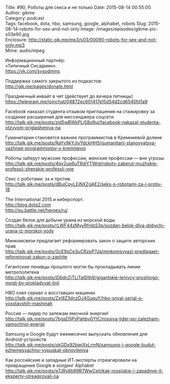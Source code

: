 Title: #90, Роботы для секса и не только
Date: 2015-08-14 00:55:00
Author: gikme  
Category: podcast  
Tags: facebook, dota, hbo, samsung, google, alphabet, robots
Slug: 2015-08-14-robots-for-sex-and-not-only
Image: /images/episodes/gikme-pic-s03e90.jpg  
Enclosure: http://static.gik.me/mp3/s03/00090-robots-for-sex-and-not-only.mp3  
Mime: audio/mpeg

Информационный партнёр:  
«Типичный Сисадмин».  
<https://vk.com/sysodmins>

Поддержка самого закрытого из подкастов:  
<http://gik.me/pages/donate.html>

Праздничный инвайт в чят (действует до вечера пятницы)  
<https://telegram.me/joinchat/04872ec601417e15d54d2cd6540fd1a9>

Facebook наказал студента отзывом приглашения на стажировку за создание расширения для мессенджера соцсети.  
<http://talk.gik.me/posts/zid5wBWkPLjS8q9uj/facebook-nakazal-studenta-otzyvom-priglasheniya-na>

Гуманитарии становятся важнее программистов в Кремниевой долине  
<http://talk.gik.me/posts/RaYv9kYJjvYdckHH5/gumanitarii-stanovyatsya-vazhnee-programmistov-v-kremnievoj>

Роботы заберут мужские профессии, женские профессии — вне угрозы.  
<http://talk.gik.me/posts/4qy2up6uT9diYTWrd/roboty-zaberut-muzhskie-professii-zhenskie-professii-vne>

Секс с роботами: за и против.  
<http://talk.gik.me/posts/dBujCpyLEiNXZgAE2/seks-s-robotami-za-i-protiv-18>

The International 2015 и киберспорт.  
<http://blog.dota2.com>  
<http://eu.battle.net/heroes/ru/>

Создан белок для добычи урана из морской воды  
<http://talk.gik.me/posts/rLWF44zMyyRfmbS3e/sozdan-belok-dlya-dobychi-urana-iz-morskoj-vody>

Минкомсвязи предлагает реформировать закон о защите авторских прав  
<http://talk.gik.me/posts/GcE9sCe3uCRzpP7Ja/minkomsvyazi-predlagaet-reformirovat-zakon-o-zashite>

Гигантские ленивцы прошлого могли бы прокладывать линии метрополитена  
<http://talk.gik.me/posts/iDbdnZjTLiTatDth9/gigantskie-lenivcy-proshlogo-mogli-by-prokladyvat-linii>

HBO снял сериал о восставших машинах  
<http://talk.gik.me/posts/Zxj9Z3dnzDJ4GuquY/hbo-snyal-serial-o-vosstavshih-mashinah>

Россия — лидер по залежам ямочной энергии!  
<http://talk.gik.me/posts/7bgsD5PsPahbvGYtC/rossiya-lider-po-zalezham-yamochnoj-energii>

Samsung и Google будут ежемесячно выпускать обновления для Android-устройств  
<http://talk.gik.me/posts/okGDx92bjejXxLrmN/samsung-i-google-budut-ezhemesyachno-vypuskat-obnovleniya>

Как российские и западные ИТ-эксперты отреагировали на превращение Google в холдинг Alphabet  
<http://talk.gik.me/posts/e7JRy6b99R7WwCetj/kak-rossijskie-i-zapadnye-it-eksperty-otreagirovali-na>
